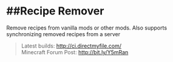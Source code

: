 ##Recipe Remover
=====================

Remove recipes from vanilla mods or other mods. Also supports synchronizing removed recipes from a server

> Latest builds: http://ci.directmyfile.com/<br>
Minecraft Forum Post: http://bit.ly/Y5mRan
